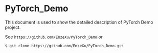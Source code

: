 PyTorch_Demo
===========================
This document is used to show the detailed description of PyTorch Demo project.

See `https://github.com/EnzeXu/PyTorch_Demo` or
```shell
$ git clone https://github.com/EnzeXu/PyTorch_Demo.git
```